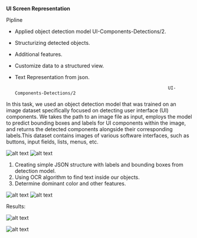 **UI Screen Representation**

Pipline
- Applied object detection model UI-Components-Detections/2.
- Structurizing detected objects.
- Additional features.
- Customize data to a structured view.
- Text Representation from json.

                                                                UI-Components-Detections/2
In this task, we used an object detection model that was trained on an image dataset specifically focused on detecting user interface (UI) components. We takes the path to an image file as input, employs the model to predict bounding boxes and labels for UI components within the image, and returns the detected components alongside their corresponding labels.This dataset contains images of various software interfaces, such as buttons, input fields, lists, menus, etc.

![alt text](image-4.png)
![alt text](image-3.png)

1. Creating simple JSON structure with labels and bounding boxes from detection model.
2. Using OCR algorithm to find text inside our objects.
3. Determine dominant color and other features.

![alt text](image-2.png)
![alt text](image-5.png)

Results:

![alt text](image.png)

![alt text](image-1.png)





